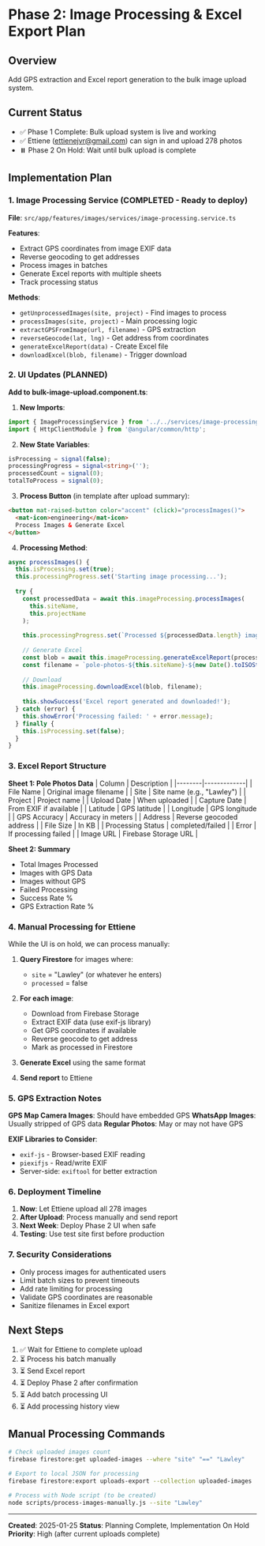 # Phase 2: Image Processing & Excel Export Plan

## Overview
Add GPS extraction and Excel report generation to the bulk image upload system.

## Current Status
- ✅ Phase 1 Complete: Bulk upload system is live and working
- ✅ Ettiene (ettienejvr@gmail.com) can sign in and upload 278 photos
- ⏸️ Phase 2 On Hold: Wait until bulk upload is complete

## Implementation Plan

### 1. Image Processing Service (COMPLETED - Ready to deploy)
**File**: `src/app/features/images/services/image-processing.service.ts`

**Features**:
- Extract GPS coordinates from image EXIF data
- Reverse geocoding to get addresses
- Process images in batches
- Generate Excel reports with multiple sheets
- Track processing status

**Methods**:
- `getUnprocessedImages(site, project)` - Find images to process
- `processImages(site, project)` - Main processing logic
- `extractGPSFromImage(url, filename)` - GPS extraction
- `reverseGeocode(lat, lng)` - Get address from coordinates
- `generateExcelReport(data)` - Create Excel file
- `downloadExcel(blob, filename)` - Trigger download

### 2. UI Updates (PLANNED)

**Add to bulk-image-upload.component.ts**:

1. **New Imports**:
```typescript
import { ImageProcessingService } from '../../services/image-processing.service';
import { HttpClientModule } from '@angular/common/http';
```

2. **New State Variables**:
```typescript
isProcessing = signal(false);
processingProgress = signal<string>('');
processedCount = signal(0);
totalToProcess = signal(0);
```

3. **Process Button** (in template after upload summary):
```html
<button mat-raised-button color="accent" (click)="processImages()">
  <mat-icon>engineering</mat-icon>
  Process Images & Generate Excel
</button>
```

4. **Processing Method**:
```typescript
async processImages() {
  this.isProcessing.set(true);
  this.processingProgress.set('Starting image processing...');
  
  try {
    const processedData = await this.imageProcessing.processImages(
      this.siteName,
      this.projectName
    );
    
    this.processingProgress.set(`Processed ${processedData.length} images`);
    
    // Generate Excel
    const blob = await this.imageProcessing.generateExcelReport(processedData);
    const filename = `pole-photos-${this.siteName}-${new Date().toISOString().split('T')[0]}.xlsx`;
    
    // Download
    this.imageProcessing.downloadExcel(blob, filename);
    
    this.showSuccess('Excel report generated and downloaded!');
  } catch (error) {
    this.showError('Processing failed: ' + error.message);
  } finally {
    this.isProcessing.set(false);
  }
}
```

### 3. Excel Report Structure

**Sheet 1: Pole Photos Data**
| Column | Description |
|--------|-------------|
| File Name | Original image filename |
| Site | Site name (e.g., "Lawley") |
| Project | Project name |
| Upload Date | When uploaded |
| Capture Date | From EXIF if available |
| Latitude | GPS latitude |
| Longitude | GPS longitude |
| GPS Accuracy | Accuracy in meters |
| Address | Reverse geocoded address |
| File Size | In KB |
| Processing Status | completed/failed |
| Error | If processing failed |
| Image URL | Firebase Storage URL |

**Sheet 2: Summary**
- Total Images Processed
- Images with GPS Data
- Images without GPS
- Failed Processing
- Success Rate %
- GPS Extraction Rate %

### 4. Manual Processing for Ettiene

While the UI is on hold, we can process manually:

1. **Query Firestore** for images where:
   - `site` = "Lawley" (or whatever he enters)
   - `processed` = false

2. **For each image**:
   - Download from Firebase Storage
   - Extract EXIF data (use exif-js library)
   - Get GPS coordinates if available
   - Reverse geocode to get address
   - Mark as processed in Firestore

3. **Generate Excel** using the same format
4. **Send report** to Ettiene

### 5. GPS Extraction Notes

**GPS Map Camera Images**: Should have embedded GPS
**WhatsApp Images**: Usually stripped of GPS data
**Regular Photos**: May or may not have GPS

**EXIF Libraries to Consider**:
- `exif-js` - Browser-based EXIF reading
- `piexifjs` - Read/write EXIF
- Server-side: `exiftool` for better extraction

### 6. Deployment Timeline

1. **Now**: Let Ettiene upload all 278 images
2. **After Upload**: Process manually and send report
3. **Next Week**: Deploy Phase 2 UI when safe
4. **Testing**: Use test site first before production

### 7. Security Considerations

- Only process images for authenticated users
- Limit batch sizes to prevent timeouts
- Add rate limiting for processing
- Validate GPS coordinates are reasonable
- Sanitize filenames in Excel export

## Next Steps

1. ✅ Wait for Ettiene to complete upload
2. ⏳ Process his batch manually
3. ⏳ Send Excel report
4. ⏳ Deploy Phase 2 after confirmation
5. ⏳ Add batch processing UI
6. ⏳ Add processing history view

## Manual Processing Commands

```bash
# Check uploaded images count
firebase firestore:get uploaded-images --where "site" "==" "Lawley"

# Export to local JSON for processing
firebase firestore:export uploads-export --collection uploaded-images

# Process with Node script (to be created)
node scripts/process-images-manually.js --site "Lawley"
```

---

**Created**: 2025-01-25
**Status**: Planning Complete, Implementation On Hold
**Priority**: High (after current uploads complete)